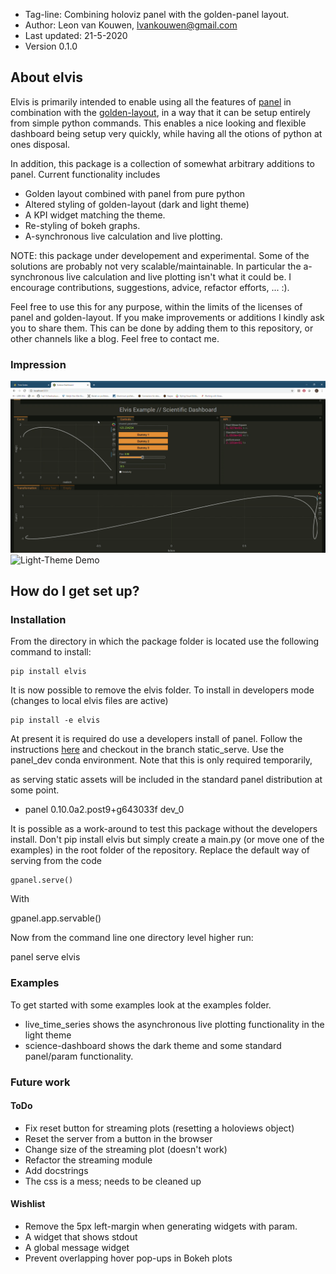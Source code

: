 * Tag-line: Combining holoviz panel with the golden-panel layout.
* Author: Leon van Kouwen, lvankouwen@gmail.com
* Last updated: 21-5-2020
* Version 0.1.0

## About elvis

Elvis is primarily intended to enable using all the features of [panel](https://panel.holoviz.org/)
in combination with the [golden-layout](http://golden-layout.com/), in a way that
it can be setup entirely from simple python commands. This enables a nice looking and flexible dashboard
being setup very quickly, while having all the otions of python at ones disposal. 

In addition, this package is a collection of somewhat arbitrary
additions to panel. Current functionality includes
* Golden layout combined with panel from pure python
* Altered styling of golden-layout (dark and light theme)
* A KPI widget matching the theme.
* Re-styling of bokeh graphs.
* A-synchronous live calculation and live plotting.

NOTE: this package under developement and experimental. Some of the solutions
are probably not very scalable/maintainable.
In particular the a-synchronous live calculation and live plotting isn't what
it could be. I encourage contributions, suggestions, advice, refactor efforts, ... :).

Feel free to use this for any purpose, within the limits of the licenses of panel and golden-layout.
If you make improvements or additions I kindly ask you to share them. This can be done by adding
them to this repository, or other channels like a blog. Feel free to contact me.

### Impression

![Dark-Theme Demo](demos/demo-dark-param.gif)
![Light-Theme Demo](demos/demo-light-live.gif)

## How do I get set up?

### Installation
From the directory in which the package folder is located use the following command to install:

    pip install elvis

It is now possible to remove the elvis folder. To install in developers mode (changes to local
elvis files are active)

    pip install -e elvis

At present it is required do use a developers install of panel. Follow the instructions
[here](https://panel.holoviz.org/developer_guide/index.html) and checkout in the branch
static_serve. Use the panel_dev conda environment. Note that this is only required temporarily,

as serving static assets will be included in the standard panel distribution at some point.

* panel 0.10.0a2.post9+g643033f dev_0

It is possible as a work-around to test this package without the developers install.
Don't pip install elvis but simply create a main.py (or move one of the examples) in the root
folder of the repository. Replace the default way of serving from the code

    gpanel.serve()

With

   gpanel.app.servable()

Now from the command line one directory level higher run:

   panel serve elvis

### Examples
To get started with some examples look at the examples folder.
- live_time_series shows the asynchronous live plotting functionality in the light theme
- science-dashboard shows the dark theme and some standard panel/param functionality.

### Future work

#### ToDo
- Fix reset button for streaming plots (resetting a holoviews object)
- Reset the server from a button in the browser
- Change size of the streaming plot (doesn't work)
- Refactor the streaming module
- Add docstrings
- The css is a mess; needs to be cleaned up

#### Wishlist
- Remove the 5px left-margin when generating widgets with param.
- A widget that shows stdout
- A global message widget
- Prevent overlapping hover pop-ups in Bokeh plots
